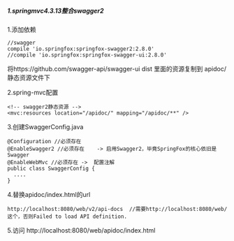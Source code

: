

##### 1.springmvc4.3.13整合swagger2

1.添加依赖

```
//swagger
compile 'io.springfox:springfox-swagger2:2.8.0'
//compile 'io.springfox:springfox-swagger-ui:2.8.0'

```
将https://github.com/swagger-api/swagger-ui   dist 里面的资源复制到  apidoc/静态资源文件下

2.spring-mvc配置

```
<!-- swagger2静态资源 -->
<mvc:resources location="/apidoc/" mapping="/apidoc/**" />
```

3.创建SwaggerConfig.java

```
@Configuration //必须存在
@EnableSwagger2 //必须存在    -> 启用Swagger2，毕竟SpringFox的核心依旧是Swagger
@EnableWebMvc //必须存在 ->  配置注解
public class SwaggerConfig {
  ....
}
```

4.替换apidoc/index.html的url

```
http://localhost:8080/web/v2/api-docs  //需要http://localhost:8080/web/这个，否则Failed to load API definition.

```

5.访问  http://localhost:8080/web/apidoc/index.html




